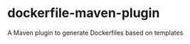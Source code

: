 dockerfile-maven-plugin
=======================

A Maven plugin to generate Dockerfiles based on templates
